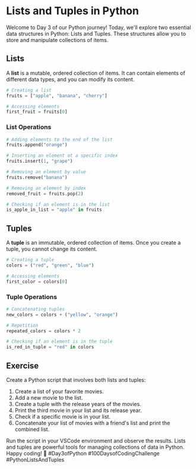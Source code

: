 # Lists and Tuples in Python

Welcome to Day 3 of our Python journey! Today, we'll explore two essential data structures in Python: Lists and Tuples. These structures allow you to store and manipulate collections of items.

## Lists

A **list** is a mutable, ordered collection of items. It can contain elements of different data types, and you can modify its content.

```python
# Creating a list
fruits = ["apple", "banana", "cherry"]

# Accessing elements
first_fruit = fruits[0]
```

### List Operations

```python
# Adding elements to the end of the list
fruits.append("orange")

# Inserting an element at a specific index
fruits.insert(1, "grape")

# Removing an element by value
fruits.remove("banana")

# Removing an element by index
removed_fruit = fruits.pop(2)

# Checking if an element is in the list
is_apple_in_list = "apple" in fruits
```

## Tuples

A **tuple** is an immutable, ordered collection of items. Once you create a tuple, you cannot change its content.

```python
# Creating a tuple
colors = ("red", "green", "blue")

# Accessing elements
first_color = colors[0]
```

### Tuple Operations

```python
# Concatenating tuples
new_colors = colors + ("yellow", "orange")

# Repetition
repeated_colors = colors * 2

# Checking if an element is in the tuple
is_red_in_tuple = "red" in colors
```

## Exercise

Create a Python script that involves both lists and tuples:

1. Create a list of your favorite movies.
2. Add a new movie to the list.
3. Create a tuple with the release years of the movies.
4. Print the third movie in your list and its release year.
5. Check if a specific movie is in your list.
6. Concatenate your list of movies with a friend's list and print the combined list.

Run the script in your VSCode environment and observe the results. Lists and tuples are powerful tools for managing collections of data in Python. Happy coding! 🚀 #Day3ofPython #100DaysofCodingChallenge #PythonListsAndTuples

